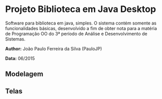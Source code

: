 # Projeto Biblioteca em Java Desktop

Software para biblioteca em java, simples. O sistema contém somente as funcionalidades básicas, desenvolvido a fim de obter nota para a matéria de Programação OO do 3ª período de Análise e Desenvolvimento de Sistemas.

**Author:** João Paulo Ferreira da Silva (PauloJP)

**Data:** 06/2015

## Modelagem

## Telas
